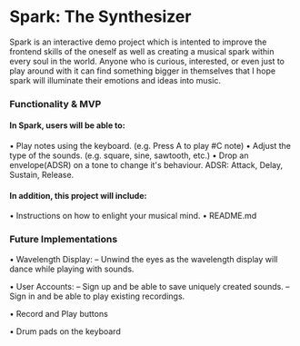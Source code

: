 # Spark: The Synthesizer


Spark is an interactive demo project which is intented to improve the frontend skills of the oneself as well as creating a musical spark within every soul in the world. Anyone who is curious, interested, or even just to play around with it can find something bigger in themselves that I hope spark will illuminate their emotions and ideas into music. 


### Functionality & MVP


#### In Spark, users will be able to:

• Play notes using the keyboard. (e.g. Press A to play #C note)
• Adjust the type of the sounds. (e.g. square, sine, sawtooth, etc.)
• Drop an envelope(ADSR) on a tone to change it's behaviour. ADSR: Attack, Delay, Sustain, Release.

#### In addition, this project will include:

• Instructions on how to enlight your musical mind.
• README.md


### Future Implementations

• Wavelength Display: 
  – Unwind the eyes as the wavelength display will dance while playing with sounds.
  
• User Accounts:
  – Sign up and be able to save uniquely created sounds.
  – Sign in and be able to play existing recordings.
  
• Record and Play buttons

• Drum pads on the keyboard






